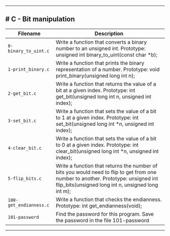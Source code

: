 <hr>
<h2># C - Bit manipulation</h2>

| Filename | Description |
| -------- | ----------- |
| `0-binary_to_uint.c` | Write a function that converts a binary number to an unsigned int. Prototype: unsigned int binary_to_uint(const char *b); |
| `1-print_binary.c` | Write a function that prints the binary representation of a number. Prototype: void print_binary(unsigned long int n); |
| `2-get_bit.c` | Write a function that returns the value of a bit at a given index. Prototype: int get_bit(unsigned long int n, unsigned int index); |
| `3-set_bit.c` | Write a function that sets the value of a bit to 1 at a given index. Prototype: int set_bit(unsigned long int *n, unsigned int index); |
| `4-clear_bit.c` | Write a function that sets the value of a bit to 0 at a given index. Prototype: int clear_bit(unsigned long int *n, unsigned int index); |
| `5-flip_bits.c` | Write a function that returns the number of bits you would need to flip to get from one number to another. Prototype: unsigned int flip_bits(unsigned long int n, unsigned long int m); |
| `100-get_endianness.c` | Write a function that checks the endianness. Prototype: int get_endianness(void); |
| `101-password` | Find the password for this program. Save the password in the file 101-password |
<hr>